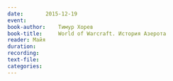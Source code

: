 ```yaml
---
date:		2015-12-19
event:
book-author:	Тимур Хорев
book-title:		World of Warcraft. История Азерота
reader:	Майя
duration:
recording:
text-file:
categories:
---
```

